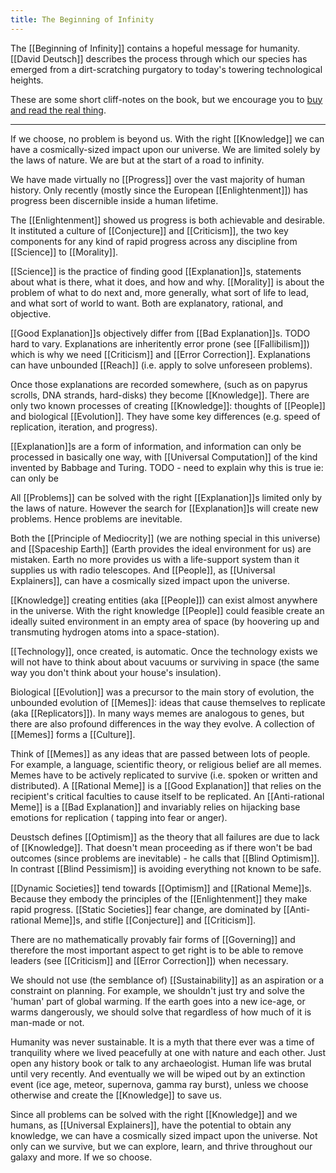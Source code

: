 ```yaml
---
title: The Beginning of Infinity
---
```


The [[Beginning of Infinity]] contains a hopeful message for humanity. [[David Deutsch]] describes the process through which our species has emerged from a dirt-scratching purgatory to today's towering technological heights. 

These are some short cliff-notes on the book, but we encourage you to [buy and read the real thing](https://www.amazon.com/Beginning-Infinity-Explanations-Transform-World/dp/0143121359).

----

If we choose, no problem is beyond us. With the right [[Knowledge]] we can have a cosmically-sized impact upon our universe. We are limited solely by the laws of nature. We are but at the start of a road to infinity. 

We have made virtually no [[Progress]] over the vast majority of human history. Only recently (mostly since the European [[Enlightenment]]) has progress been discernible inside a human lifetime.

The [[Enlightenment]] showed us progress is both achievable and desirable. It instituted a culture of [[Conjecture]] and [[Criticism]], the two key components for any kind of rapid progress across any discipline from [[Science]] to [[Morality]].

[[Science]] is the practice of finding good [[Explanation]]s, statements about what is there, what it does, and how and why. [[Morality]] is about the problem of what to do next and, more generally, what sort of life to lead, and what sort of world to want. Both are explanatory, rational, and objective.

[[Good Explanation]]s objectively differ from [[Bad Explanation]]s. TODO hard to vary. Explanations are inheritently error prone (see [[Fallibilism]]) which is why we need [[Criticism]] and [[Error Correction]]. Explanations can have unbounded [[Reach]] (i.e. apply to solve unforeseen problems).

Once those explanations are recorded somewhere, (such as on papyrus scrolls, DNA strands, hard-disks) they become [[Knowledge]]. There are only two known processes of creating [[Knowledge]]: thoughts of [[People]] and biological [[Evolution]]. They have some key differences (e.g. speed of replication, iteration, and progress).

[[Explanation]]s are a form of information, and information can only be processed in basically one way, with [[Universal Computation]] of the kind invented by Babbage and Turing. TODO - need to explain why this is true ie: can only be

All [[Problems]] can be solved with the right [[Explanation]]s limited only by the laws of nature. However the search for [[Explanation]]s will create new problems. Hence problems are inevitable.

Both the [[Principle of Mediocrity]] (we are nothing special in this universe) and [[Spaceship Earth]] (Earth provides the ideal environment for us) are mistaken. Earth no more provides us with a life-support system than it supplies us with radio telescopes. And [[People]], as [[Universal Explainers]], can have a cosmically sized impact upon the universe.

[[Knowledge]] creating entities (aka [[People]]) can exist almost anywhere in the universe. With the right knowledge [[People]] could feasible create an ideally suited environment in an empty area of space (by hoovering up and transmuting hydrogen atoms into a space-station).

[[Technology]], once created, is automatic. Once the technology exists we will not have to think about about vacuums or surviving in space (the same way you don't think about your house's insulation).

Biological [[Evolution]] was a precursor to the main story of evolution, the unbounded evolution of [[Memes]]: ideas that cause themselves to replicate (aka [[Replicators]]). In many ways memes are analogous to genes, but there are also profound differences in the way they evolve. A collection of [[Memes]] forms a [[Culture]].

Think of [[Memes]] as any ideas that are passed between lots of people. For example, a language, scientific theory, or religious belief are all memes. Memes have to be actively replicated to survive (i.e. spoken or written and distributed). A [[Rational Meme]] is a [[Good Explanation]] that relies on the recipient's critical faculties to cause itself to be replicated. An [[Anti-rational Meme]] is a [[Bad Explanation]] and invariably relies on hijacking base emotions for replication ( tapping into fear or anger).

Deustsch defines [[Optimism]] as the theory that all failures are due to lack of [[Knowledge]]. That doesn't mean proceeding as if there won't be bad outcomes (since problems are inevitable) - he calls that [[Blind Optimism]]. In contrast [[Blind Pessimism]] is avoiding everything not known to be safe.

[[Dynamic Societies]] tend towards [[Optimism]] and [[Rational Meme]]s. Because they embody the principles of the [[Enlightenment]] they make rapid progress. [[Static Societies]] fear change, are dominated by [[Anti-rational Meme]]s, and stifle [[Conjecture]] and [[Criticism]].

There are no mathematically provably fair forms of [[Governing]] and therefore the most important aspect to get right is to be able to remove leaders (see [[Criticism]] and [[Error Correction]]) when necessary.

We should not use (the semblance of) [[Sustainability]] as an aspiration or a constraint on planning. For example, we shouldn't just try and solve the 'human' part of global warming. If the earth goes into a new ice-age, or warms dangerously, we should solve that regardless of how much of it is man-made or not.

Humanity was never sustainable. It is a myth that there ever was a time of tranquility where we lived peacefully at one with nature and each other. Just open any history book or talk to any archaeologist. Human life was brutal until very recently. And eventually we will be wiped out by an extinction event (ice age, meteor, supernova, gamma ray burst), unless we choose otherwise and create the [[Knowledge]] to save us.

Since all problems can be solved with the right [[Knowledge]] and we humans, as [[Universal Explainers]], have the potential to obtain any knowledge, we can have a cosmically sized impact upon the universe. Not only can we survive, but we can explore, learn, and thrive throughout our galaxy and more. If we so choose.